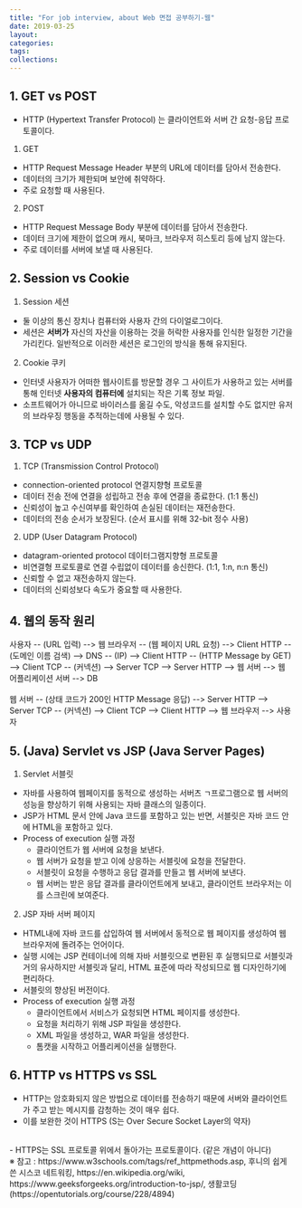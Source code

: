 ```yaml
---
title: "For job interview, about Web 면접 공부하기-웹"
date: 2019-03-25
layout:
categories:
tags:
collections:
---
```



## 1. GET vs POST
- HTTP (Hypertext Transfer Protocol) 는 클라이언트와 서버 간 요청-응답 프로토콜이다.

1) GET 
  - HTTP Request Message Header 부분의 URL에 데이터를 담아서 전송한다.
  - 데이터의 크기가 제한되며 보안에 취약하다.
  - 주로 요청할 때 사용된다.
2) POST
  - HTTP Request Message Body 부분에 데이터를 담아서 전송한다.
  - 데이터 크기에 제한이 없으며 캐시, 북마크, 브라우저 히스토리 등에 남지 않는다.
  - 주로 데이터를 서버에 보낼 때 사용된다.
  
  
## 2. Session vs Cookie
1) Session 세션
  - 둘 이상의 통신 장치나 컴퓨터와 사용자 간의 다이얼로그이다.
  - 세션은 <b>서버가</b> 자신의 자산을 이용하는 것을 허락한 사용자를 인식한 일정한 기간을 가리킨다. 일반적으로 이러한 세션은 로그인의 방식을 통해 유지된다.
2) Cookie 쿠키
  - 인터넷 사용자가 어떠한 웹사이트를 방문할 경우 그 사이트가 사용하고 있는 서버를 통해 인터넷 <b>사용자의 컴퓨터에</b> 설치되는 작은 기록 정보 파일.
  - 소프트웨어가 아니므로 바이러스를 옮길 수도, 악성코드를 설치할 수도 없지만 유저의 브라우징 행동을 추적하는데에 사용될 수 있다.
  

## 3. TCP vs UDP
1) TCP (Transmission Control Protocol)
  - connection-oriented protocol 연결지향형 프로토콜 
  - 데이터 전송 전에 연결을 성립하고 전송 후에 연결을 종료한다. (1:1 통신)
  - 신뢰성이 높고 수신여부를 확인하여 손실된 데이터는 재전송한다. 
  - 데이터의 전송 순서가 보장된다. (순서 표시를 위해 32-bit 정수 사용)
  
2) UDP (User Datagram Protocol)
  - datagram-oriented protocol 데이터그램지향형 프로토콜 
  - 비연결형 프로토콜로 연결 수립없이 데이터를 송신한다. (1:1, 1:n, n:n 통신)
  - 신뢰할 수 없고 재전송하지 않는다.
  - 데이터의 신뢰성보다 속도가 중요할 때 사용한다.
  
  
## 4. 웹의 동작 원리
사용자 -- (URL 입력) --> 웹 브라우저 -- (웹 페이지 URL 요청) --> Client HTTP -- (도메인 이름 검색) --> DNS -- (IP) --> Client HTTP -- (HTTP Message by GET) --> Client TCP -- (커넥션) --> Server TCP --> Server HTTP --> 웹 서버 --> 웹 어플리케이션 서버 --> DB
<br><br>
웹 서버 -- (상태 코드가 200인 HTTP Message 응답) --> Server HTTP --> Server TCP -- (커넥션) --> Client TCP --> Client HTTP --> 웹 브라우저 --> 사용자


## 5. (Java) Servlet vs JSP (Java Server Pages)
1) Servlet 서블릿
  - 자바를 사용하여 웹페이지를 동적으로 생성하는 서버츠 ㄱ프로그램으로 웹 서버의 성능을 향상하기 위해 사용되는 자바 클래스의 일종이다.
  - JSP가 HTML 문서 안에 Java 코드를 포함하고 있는 반면, 서블릿은 자바 코드 안에 HTML을 포함하고 있다.
  - Process of execution 실행 과정
    - 클라이언트가 웹 서버에 요청을 보낸다.
    - 웹 서버가 요청을 받고 이에 상응하는 서블릿에 요청을 전달한다.
    - 서블릿이 요청을 수행하고 응답 결과를 만들고 웹 서버에 보낸다.
    - 웹 서버는 받은 응답 결과를 클라이언트에게 보내고, 클라이언트 브라우저는 이를 스크린에 보여준다.
    
2) JSP 자바 서버 페이지
  - HTML내에 자바 코드를 삽입하여 웹 서버에서 동적으로 웹 페이지를 생성하여 웹 브라우저에 돌려주는 언어이다.
  - 실행 시에는 JSP 컨테이너에 의해 자바 서블릿으로 변환된 후 실행되므로 서블릿과 거의 유사하지만 서블릿과 달리, HTML 표준에 따라 작성되므로 웹 디자인하기에 편리하다.
  - 서블릿의 향상된 버전이다.
  - Process of execution 실행 과정
    - 클라이언트에서 서비스가 요청되면 HTML 페이지를 생성한다.
    - 요청을 처리하기 위해 JSP 파일을 생성한다.
    - XML 파일을 생성하고, WAR 파일을 생성한다. 
    - 톰캣을 시작하고 어플리케이션을 실행한다.


## 6. HTTP vs HTTPS vs SSL
- HTTP는 암호화되지 않은 방법으로 데이터를 전송하기 때문에 서버와 클라이언트가 주고 받는 메시지를 감청하는 것이 매우 쉽다.
- 이를 보완한 것이 HTTPS (S는 Over Secure Socket Layer의 약자)
<br>
- HTTPS는 SSL 프로토콜 위에서 돌아가는 프로토콜이다. (같은 개념이 아니다)

  
<br>
※ 참고 : https://www.w3schools.com/tags/ref_httpmethods.asp, 후니의 쉽게 쓴 시스코 네트워킹, https://en.wikipedia.org/wiki, https://www.geeksforgeeks.org/introduction-to-jsp/, 생활코딩(https://opentutorials.org/course/228/4894)
